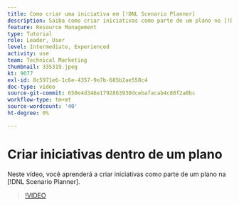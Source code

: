 ```yaml
---
title: Como criar uma iniciativa em [!DNL Scenario Planner]
description: Saiba como criar iniciativas como parte de um plano no [!DNL Scenario Planner].
feature: Resource Management
type: Tutorial
role: Leader, User
level: Intermediate, Experienced
activity: use
team: Technical Marketing
thumbnail: 335319.jpeg
kt: 9077
exl-id: 8c5971e6-1c6e-4357-9e7b-685b2ae558c4
doc-type: video
source-git-commit: 650e4d346e1792863930dcebafacab4c88f2a8bc
workflow-type: tm+mt
source-wordcount: '40'
ht-degree: 0%

---
```


# Criar iniciativas dentro de um plano

Neste vídeo, você aprenderá a criar iniciativas como parte de um plano na [!DNL Scenario Planner].

>[!VIDEO](https://video.tv.adobe.com/v/335319/?quality=12&learn=on)
